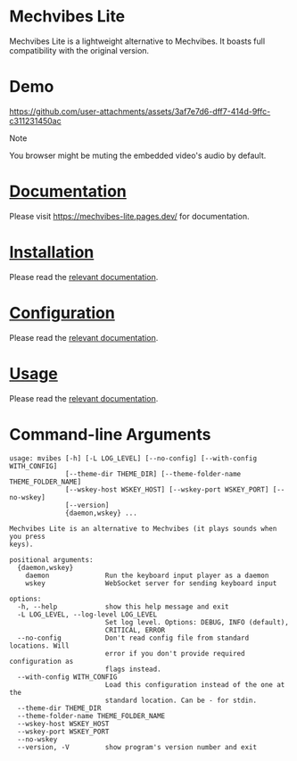 # Mechvibes Lite
Mechvibes Lite is a lightweight alternative to Mechvibes. It boasts full compatibility with the original version.

# Demo
https://github.com/user-attachments/assets/3af7e7d6-dff7-414d-9ffc-c311231450ac

> [!NOTE]
> You browser might be muting the embedded video's audio by default.

# [Documentation](https://mechvibes-lite.pages.dev/)
Please visit <https://mechvibes-lite.pages.dev/> for documentation.

# [Installation](https://mechvibes-lite.pages.dev/#installation)
Please read the [relevant documentation](https://mechvibes-lite.pages.dev/#installation).

# [Configuration](https://mechvibes-lite.pages.dev/#configuration)
Please read the [relevant documentation](https://mechvibes-lite.pages.dev/#configuration).

# [Usage](https://mechvibes-lite.pages.dev/#usage)
Please read the [relevant documentation](https://mechvibes-lite.pages.dev/#usage).

# Command-line Arguments
```
usage: mvibes [-h] [-L LOG_LEVEL] [--no-config] [--with-config WITH_CONFIG]
              [--theme-dir THEME_DIR] [--theme-folder-name THEME_FOLDER_NAME]
              [--wskey-host WSKEY_HOST] [--wskey-port WSKEY_PORT] [--no-wskey]
              [--version]
              {daemon,wskey} ...

Mechvibes Lite is an alternative to Mechvibes (it plays sounds when you press
keys).

positional arguments:
  {daemon,wskey}
    daemon              Run the keyboard input player as a daemon
    wskey               WebSocket server for sending keyboard input

options:
  -h, --help            show this help message and exit
  -L LOG_LEVEL, --log-level LOG_LEVEL
                        Set log level. Options: DEBUG, INFO (default),
                        CRITICAL, ERROR
  --no-config           Don't read config file from standard locations. Will
                        error if you don't provide required configuration as
                        flags instead.
  --with-config WITH_CONFIG
                        Load this configuration instead of the one at the
                        standard location. Can be - for stdin.
  --theme-dir THEME_DIR
  --theme-folder-name THEME_FOLDER_NAME
  --wskey-host WSKEY_HOST
  --wskey-port WSKEY_PORT
  --no-wskey
  --version, -V         show program's version number and exit
```
